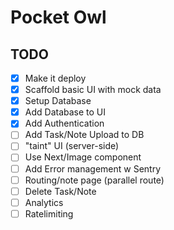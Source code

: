 # Pocket Owl

## TODO
- [X] Make it deploy
- [X] Scaffold basic UI with mock data
- [X] Setup Database
- [X] Add Database to UI
- [X] Add Authentication
- [ ] Add Task/Note Upload to DB
- [ ] "taint" UI (server-side)
- [ ] Use Next/Image component
- [ ] Add Error management w Sentry
- [ ] Routing/note page (parallel route)
- [ ] Delete Task/Note
- [ ] Analytics 
- [ ] Ratelimiting
